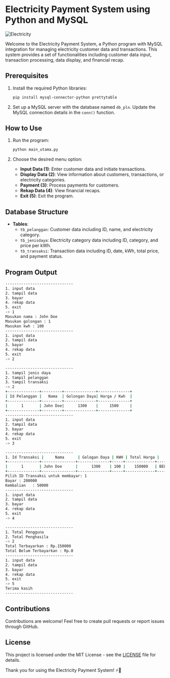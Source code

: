 # Electricity Payment System using Python and MySQL

![Electricity](https://img.icons8.com/cotton/2x/electricity.png)

Welcome to the Electricity Payment System, a Python program with MySQL integration for managing electricity customer data and transactions. This system provides a set of functionalities including customer data input, transaction processing, data display, and financial recap.

## Prerequisites

1. Install the required Python libraries:
   ```bash
   pip install mysql-connector-python prettytable
   ```

2. Set up a MySQL server with the database named `db_pln`. Update the MySQL connection details in the `conn()` function.

## How to Use

1. Run the program:
   ```bash
   python main_utama.py
   ```

2. Choose the desired menu option:
   - **Input Data (1)**: Enter customer data and initiate transactions.
   - **Display Data (2)**: View information about customers, transactions, or electricity categories.
   - **Payment (3)**: Process payments for customers.
   - **Rekap Data (4)**: View financial recaps.
   - **Exit (5)**: Exit the program.

## Database Structure

- **Tables**:
  - `tb_pelanggan`: Customer data including ID, name, and electricity category.
  - `tb_jenisdaya`: Electricity category data including ID, category, and price per kWh.
  - `tb_transaksi`: Transaction data including ID, date, kWh, total price, and payment status.

## Program Output

```bash
------------------------------
1. input data
2. tampil data
3. bayar
4. rekap data
5. exit
-> 1
Masukan nama : John Doe
Masukan golongan : 1
Masukan kwh : 100
------------------------------
1. input data
2. tampil data
3. bayar
4. rekap data
5. exit
-> 2

------------------------------
1. tampil jenis daya
2. tampil pelanggan
3. tampil transaksi
-> 2
+--------------+---------+--------------+--------------+
| Id Pelanggan |   Nama  | Golongan Daya| Harga / Kwh  |
+--------------+---------+--------------+--------------+
|      1       | John Doe|      1300    |     1500     |
+--------------+---------+--------------+--------------+
------------------------------
1. input data
2. tampil data
3. bayar
4. rekap data
5. exit
-> 3

------------------------------
1. Id Transaksi |     Nama      | Gologan Daya | KWH | Total Harga |   Status    |
+--------------+---------------+--------------+-----+-------------+-------------+
|      1       | John Doe      |      1300    | 100 |    150000   | BELUM LUNAS |
+--------------+---------------+--------------+-----+-------------+-------------+
Pilih ID Transaksi untuk membayar: 1
Bayar : 200000
Kembalian   : 50000
------------------------------
1. input data
2. tampil data
3. bayar
4. rekap data
5. exit
-> 4

------------------------------
1. Total Pengguna
2. Total Penghasila
-> 2
Total Terbayarkan : Rp.150000
Total Belum Terbayarkan : Rp.0
------------------------------
1. input data
2. tampil data
3. bayar
4. rekap data
5. exit
-> 5
Terima kasih
------------------------------
```

## Contributions

Contributions are welcome! Feel free to create pull requests or report issues through GitHub.

## License

This project is licensed under the MIT License - see the [LICENSE](LICENSE) file for details.

Thank you for using the Electricity Payment System! ⚡🔧
